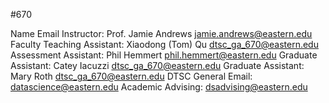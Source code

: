 #670

Name Email
Instructor: Prof. Jamie Andrews jamie.andrews@eastern.edu
Faculty Teaching Assistant: Xiaodong (Tom) Qu dtsc_ga_670@eastern.edu
Assessment Assistant: Phil Hemmert phil.hemmert@eastern.edu
Graduate Assistant: Catey Iacuzzi dtsc_ga_670@eastern.edu
Graduate Assistant: Mary Roth dtsc_ga_670@eastern.edu
DTSC General Email: datascience@eastern.edu
Academic Advising: dsadvising@eastern.edu
